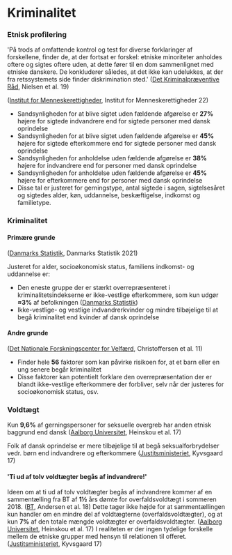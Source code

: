 # Kriminalitet

### Etnisk profilering

'På trods af omfattende kontrol og test for diverse forklaringer af forskellene, finder de, at der fortsat er forskel: etniske minoriteter anholdes oftere og sigtes oftere uden, at dette fører til en dom sammenlignet med etniske danskere. De konkluderer således, at det ikke kan udelukkes, at der fra retssystemets side finder diskrimination sted.' ([Det Kriminalpræventive Råd](https://dkr.dk/media/7009/kriminalitet-og-etniske-minoriteter-del-i.pdf), Nielsen et al. 19)

([Institut for Menneskerettigheder](https://menneskeret.dk/sites/menneskeret.dk/files/media/document/Politi\_Hovedrapport\_06.pdf), Institut for Menneskerettigheder 22)

* Sandsynligheden for at blive sigtet uden fældende afgørelse er **27%** højere for sigtede indvandrere end for sigtede personer med dansk oprindelse
* Sandsynligheden for at blive sigtet uden fældende afgørelse er **45%** højere for sigtede efterkommere end for sigtede personer med dansk oprindelse&#x20;
* Sandsynligheden for anholdelse uden fældende afgørelse er **38%** højere for indvandrere end for personer med dansk oprindelse
* Sandsynligheden for anholdelse uden fældende afgørelse er **45%** højere for efterkommere end for personer med dansk oprindelse&#x20;
* Disse tal er justeret for gerningstype, antal sigtede i sagen, sigtelsesåret og sigtedes alder, køn, uddannelse, beskæftigelse, indkomst og familietype.

### Kriminalitet

#### Primære grunde

([Danmarks Statistik](https://www.dst.dk/Site/Dst/Udgivelser/GetPubFile.aspx?id=34714\&sid=indv2021), Danmarks Statistik 2021)

Justeret for alder, socioøkonomisk status, familiens indkomst- og uddannelse er:

* Den eneste gruppe der er stærkt overrepræsenteret i kriminalitetsindekserne er ikke-vestlige efterkommere, som kun udgør **≈3%** af befolkningen ([Danmarks Statistik](https://www.statistikbanken.dk/FOLK1E))
* Ikke-vestlige- og vestlige indvandrerkvinder og mindre tilbøjelige til at begå kriminalitet end kvinder af dansk oprindelse

#### Andre grunde

([Det Nationale Forskningscenter for Velfærd](https://www.vive.dk/media/pure/4513/273634), Christoffersen et al. 11)

* Finder hele **56** faktorer som kan påvirke risikoen for, at et barn eller en ung senere begår kriminalitet&#x20;
* Disse faktorer kan potentielt forklare den overrepræsentation der er blandt ikke-vestlige efterkommere der forbliver, selv når der justeres for socioøkonomisk status, osv.

### Voldtægt

Kun **9,6%** af gerningspersoner for seksuelle overgreb har anden etnisk baggrund end dansk ([Aalborg Universitet](https://dkr.dk/media/7391/seksuelle\_kraenkelser.pdf), Heinskou et al. 17)

Folk af dansk oprindelse er mere tilbøjelige til at begå seksualforbrydelser vedr. børn end indvandrere og efterkommere ([Justitsministeriet](https://www.justitsministeriet.dk/sites/default/files/media/Pressemeddelelser/pdf/2017/gerningsmands-\_og\_gerningssituationsundersoegelsen.pdf), Kyvsgaard 17)&#x20;

#### 'Ti ud af tolv voldtægter begås af indvandrere!'

Ideen om at ti ud af tolv voldtægter begås af indvandrere kommer af en sammentælling fra BT af **1½** års dømte for overfaldsvoldtægt i sommeren 2018. ([BT](https://www.bt.dk/voldtaget/unik-optaelling-10-ud-af-12-overfaldsvoldtaegter-begaas-af-indvandrere-eller), Andersen et al. 18) Dette tager ikke højde for at sammentællingen kun handler om en mindre del af voldtægterne (overfaldsvoldtægter), og at kun **7%** af den totale mængde voldtægter er overfaldsvoldtægter. ([Aalborg Universitet](https://dkr.dk/media/7391/seksuelle\_kraenkelser.pdf), Heinskou et al. 17) I realiteten er der ingen tydelige forskelle mellem de etniske grupper med hensyn til relationen til offeret. ([Justitsministeriet](https://www.justitsministeriet.dk/sites/default/files/media/Pressemeddelelser/pdf/2017/gerningsmands-\_og\_gerningssituationsundersoegelsen.pdf), Kyvsgaard 17)&#x20;
